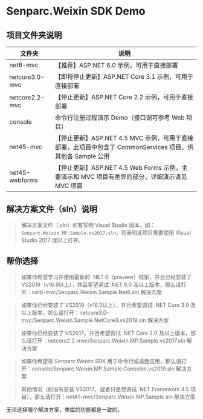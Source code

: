 # Senparc.Weixin SDK Demo

## 项目文件夹说明

| 文件夹 | 说明 |
|--------|--------|
|   net6-mvc      |   【推荐】ASP.NET 6.0 示例，可用于直接部署
|   netcore3.0-mvc      |   【即将停止更新】ASP.NET Core 3.1 示例，可用于直接部署
|   netcore2.2-mvc      |   【停止更新】ASP.NET Core 2.2 示例，可用于直接部署
|   console             |   命令行注册过程演示 Demo（接口调可参考 Web 项目）
|   net45-mvc           |   【停止更新】ASP.NET 4.5 MVC 示例，可用于直接部署，此项目中包含了 CommonServices 项目，供其他各 Sample 公用
|   net45-webforms      |   【停止更新】ASP.NET 4.5 Web Forms 示例，主要演示和 MVC 项目有差异的部分，详细演示请见 MVC 项目


## 解决方案文件（sln）说明

> 解决方案文件（.sln）如有写明 Visual Studio 版本，如：`Senparc.Weixin.MP.Sample.vs2017.sln`，则表明此项目需要使用 Visual Studio 2017 或以上打开。

## 帮你选择

> 如果你希望学习并使用最新的 .NET 6（preview）框架，并且已经安装了 VS2019（v16.9以上），并且希望调试 .NET 6.0 及以上版本，那么请打开：net6-mvc/Senparc.Weixin.Sample.Net6.sln 解决方案

> 如果你已经安装了 VS2019（v16.3以上），并且希望调试 .NET Core 3.0 及以上版本，那么请打开：netcore3.0-mvc/Senparc.Weixin.Sample.NetCore3.vs2019.sln 解决方案

> 如果你已经安装了 VS2017，并且希望调试 .NET Core 2.0 及以上版本，那么请打开：netcore2.2-mvc/Senparc.Weixin.MP.Sample.vs2017.sln 解决方案

> 如果你希望将 Senparc.Weixin SDK 用于命令行或桌面应用，那么请打开：console/Senparc.Weixin.MP.Sample.Consoles.vs2019.sln 解决方案

> 其他情况（如没有安装 VS2017，或者只是想调试 .NET Framework 4.5 项目），那么请打开：net45-mvc/Senparc.Weixin.MP.Sample.sln 解决方案

无论选择哪个解决方案，类库的功能都是一致的。
